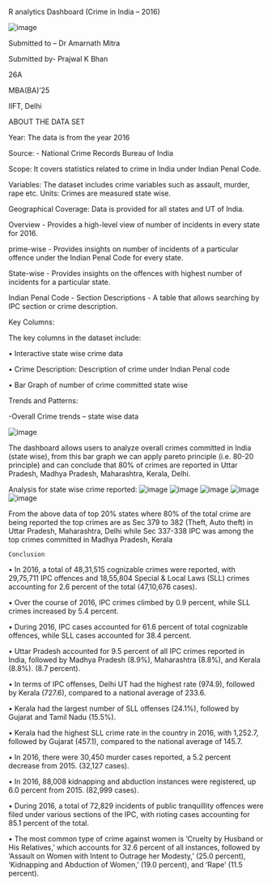 R analytics Dashboard
(Crime in India – 2016)

![image](https://github.com/prajwalbhan1997/RTSM_Project-1_R-Dashboard/assets/160473900/9bfd9723-1773-416a-98b9-692b309e14df)





Submitted to – Dr Amarnath Mitra

Submitted by- 	Prajwal K Bhan

26A

MBA(BA)’25

IIFT, Delhi









 
ABOUT THE DATA SET



Year: The data is from the year 2016

Source: - National Crime Records Bureau of India

Scope: It covers statistics related to crime in India under Indian Penal Code.

Variables: The dataset includes crime variables such as assault, murder, rape etc. Units: Crimes are measured state wise.

Geographical Coverage: Data is provided for all states and UT of India.

Overview - Provides a high-level view of number of incidents in every state for 2016.

prime-wise - Provides insights on number of incidents of a particular offence under the Indian Penal Code for every state.

State-wise - Provides insights on the offences with highest number of incidents for a particular state.

Indian Penal Code - Section Descriptions - A table that allows searching by IPC section or crime description.

 


Key Columns:

The key columns in the dataset include:

•	Interactive state wise crime data

•	Crime Description: Description of crime under Indian Penal code

•	Bar Graph of number of crime committed state wise

Trends and Patterns:

-Overall Crime trends – state wise data

![image](https://github.com/prajwalbhan1997/RTSM_Project-1_R-Dashboard/assets/160473900/6be3c298-ba4e-48c9-bba0-7d5cdc1a1bf5)

 


The dashboard allows users to analyze overall crimes committed in India (state wise), from this bar graph we can apply pareto principle (i.e. 80-20 principle) and can conclude that 80% of crimes are reported in Uttar Pradesh, Madhya Pradesh, Maharashtra, Kerala, Delhi.

Analysis for state wise crime reported:
![image](https://github.com/prajwalbhan1997/RTSM_Project-1_R-Dashboard/assets/160473900/bedbb693-d9c1-4184-ad6e-c43a70ce3a3a)
![image](https://github.com/prajwalbhan1997/RTSM_Project-1_R-Dashboard/assets/160473900/a33d2dc4-cde8-4d84-855d-2a9d95a5471a)
![image](https://github.com/prajwalbhan1997/RTSM_Project-1_R-Dashboard/assets/160473900/23137d20-cca4-47ea-a954-9710073c0f3d)
![image](https://github.com/prajwalbhan1997/RTSM_Project-1_R-Dashboard/assets/160473900/ad8e7646-10e2-4ba8-be83-6c9f7f899a08)
![image](https://github.com/prajwalbhan1997/RTSM_Project-1_R-Dashboard/assets/160473900/2c511a44-b09d-4f29-bfcb-cfb9a49a8efb)


From the above data of top 20% states where 80% of the total crime are being reported the top crimes are as Sec 379 to 382 (Theft, Auto theft) in Uttar Pradesh, Maharashtra, Delhi while 
Sec 337-338 IPC was among the top crimes committed in Madhya Pradesh, Kerala



	Conclusion

•	In 2016, a total of 48,31,515 cognizable crimes were reported, with 29,75,711 IPC offences and 18,55,804 Special & Local Laws (SLL) crimes accounting for 2.6 percent of the total (47,10,676 cases).

•	Over the course of 2016, IPC crimes climbed by 0.9 percent, while SLL crimes increased by 5.4 percent.

•	During 2016, IPC cases accounted for 61.6 percent of total cognizable offences, while SLL cases accounted for 38.4 percent.

•	Uttar Pradesh accounted for 9.5 percent of all IPC crimes reported in India, followed by Madhya Pradesh (8.9%), Maharashtra (8.8%), and Kerala (8.8%). (8.7 percent).

•	In terms of IPC offenses, Delhi UT had the highest rate (974.9), followed by Kerala (727.6), compared to a national average of 233.6.

•	Kerala had the largest number of SLL offenses (24.1%), followed by Gujarat and Tamil Nadu (15.5%).

•	Kerala had the highest SLL crime rate in the country in 2016, with 1,252.7, followed by Gujarat (457.1), compared to the national average of 145.7.

•	In 2016, there were 30,450 murder cases reported, a 5.2 percent decrease from 2015. (32,127 cases).

•	In 2016, 88,008 kidnapping and abduction instances were registered, up 6.0 percent from 2015. (82,999 cases).

•	During 2016, a total of 72,829 incidents of public tranquillity offences were filed under various sections of the IPC, with rioting cases accounting for 85.1 percent of the total.

•	The most common type of crime against women is ‘Cruelty by Husband or His Relatives,’ which accounts for 32.6 percent of all instances, followed by ‘Assault on Women with Intent to Outrage her Modesty,’ (25.0 percent), ‘Kidnapping and Abduction of Women,’ (19.0 percent), and ‘Rape’ (11.5 percent).





